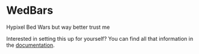 # WedBars
Hypixel Bed Wars but way better trust me

Interested in setting this up for yourself? You can find all that information in the [documentation](DOCUMENTATION.md).